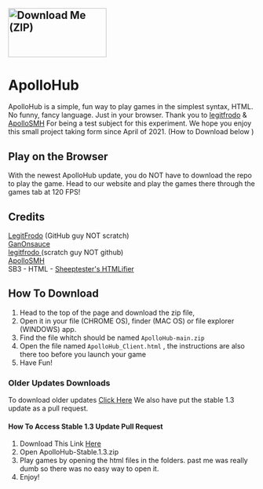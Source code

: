 ## <a href="https://github.com/GanOnsauce/ApolloHub/archive/refs/heads/main.zip"><img src="http://react.rocks/images/converted/downloadbutton.jpg" alt="Download Me (ZIP)" style="width:200px;height:100px;"></a>

# ApolloHub
ApolloHub is a simple, fun way to play games in the simplest syntax, HTML. No funny, fancy language. Just in your browser. Thank you to <a href="https://scratch.mit.edu/users/legitfrodo/">legitfrodo</a> & <a href="https://scratch.mit.edu/users/ApolloSMH/">ApolloSMH</a> For being a test subject for this experiment. We hope you enjoy this small project taking form since April of 2021. (How to Download below ) 

## Play on the Browser
With the newest ApolloHub update, you do NOT have to download the repo to play the game. Head to our website and play the games there through the games tab at 120 FPS! 


## Credits
<a href="https://github.com/LegitFrodo">LegitFrodo</a> (GitHub guy NOT scratch)
<br>
<a href="https://github.com/GanOnsauce">GanOnsauce</a>
<br>
<a href="https://scratch.mit.edu/users/legitfrodo/">legitfrodo </a> (scratch guy NOT github)
<br>
<a href="https://scratch.mit.edu/users/ApolloSMH/">ApolloSMH</a>
<br>
SB3 - HTML - <a href="https://sheeptester.github.io/htmlifier/">Sheeptester's HTMLifier</a>

## How To Download

1. Head to the top of the page and download the zip file,
2.  Open it in your file (CHROME OS), finder (MAC OS) or file explorer (WINDOWS) app.
3.  Find the file whitch should be named `ApolloHub-main.zip`
4.  Open the file named `ApolloHub_Client.html` , the instructions are also there too before you launch your game
5.  Have Fun!

### Older Updates Downloads
To download older updates <a href="https://ganonsauce.github.io/ApolloHub/docs/downloadoptions.html">Click Here</a> We also have put the stable 1.3 update as a pull request. 

#### How To Access Stable 1.3 Update Pull Request

1. Download This Link <a href="https://github.com/GanOnsauce/ApolloHub/archive/refs/heads/Stable-1.3.zip">Here</a>
2. Open ApolloHub-Stable.1.3.zip
3. Play games by opening the html files in the folders. past me was really dumb so there was no easy way to open it.
4. Enjoy!
